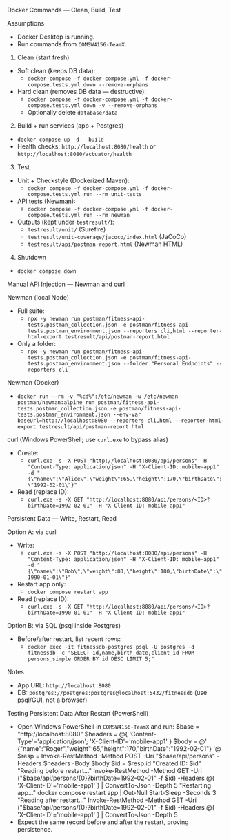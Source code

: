 Docker Commands — Clean, Build, Test

Assumptions
- Docker Desktop is running.
- Run commands from `COMSW4156-TeamX`.

1) Clean (start fresh)
- Soft clean (keeps DB data):
  - `docker compose -f docker-compose.yml -f docker-compose.tests.yml down --remove-orphans`
- Hard clean (removes DB data — destructive):
  - `docker compose -f docker-compose.yml -f docker-compose.tests.yml down -v --remove-orphans`
  - Optionally delete `database/data`

2) Build + run services (app + Postgres)
- `docker compose up -d --build`
- Health checks: `http://localhost:8080/health` or `http://localhost:8080/actuator/health`

3) Test
- Unit + Checkstyle (Dockerized Maven):
  - `docker compose -f docker-compose.yml -f docker-compose.tests.yml run --rm unit-tests`
- API tests (Newman):
  - `docker compose -f docker-compose.yml -f docker-compose.tests.yml run --rm newman`
- Outputs (kept under `testresult/`):
  - `testresult/unit/` (Surefire)
  - `testresult/unit-coverage/jacoco/index.html` (JaCoCo)
  - `testresult/api/postman-report.html` (Newman HTML)

4) Shutdown
- `docker compose down`

Manual API Injection — Newman and curl

Newman (local Node)
- Full suite:
  - `npx -y newman run postman/fitness-api-tests.postman_collection.json -e postman/fitness-api-tests.postman_environment.json --reporters cli,html --reporter-html-export testresult/api/postman-report.html`
- Only a folder:
  - `npx -y newman run postman/fitness-api-tests.postman_collection.json -e postman/fitness-api-tests.postman_environment.json --folder "Personal Endpoints" --reporters cli`

Newman (Docker)
- `docker run --rm -v "%cd%":/etc/newman -w /etc/newman postman/newman:alpine run postman/fitness-api-tests.postman_collection.json -e postman/fitness-api-tests.postman_environment.json --env-var baseUrl=http://localhost:8080 --reporters cli,html --reporter-html-export testresult/api/postman-report.html`

curl (Windows PowerShell; use `curl.exe` to bypass alias)
- Create:
  - `curl.exe -s -X POST "http://localhost:8080/api/persons" -H "Content-Type: application/json" -H "X-Client-ID: mobile-app1" -d "{\"name\":\"Alice\",\"weight\":65,\"height\":170,\"birthDate\":\"1992-02-01\"}"`
- Read (replace ID):
  - `curl.exe -s -X GET "http://localhost:8080/api/persons/<ID>?birthDate=1992-02-01" -H "X-Client-ID: mobile-app1"`

Persistent Data — Write, Restart, Read

Option A: via curl
- Write:
  - `curl.exe -s -X POST "http://localhost:8080/api/persons" -H "Content-Type: application/json" -H "X-Client-ID: mobile-app1" -d "{\"name\":\"Bob\",\"weight\":80,\"height\":180,\"birthDate\":\"1990-01-01\"}"`
- Restart app only:
  - `docker compose restart app`
- Read (replace ID):
  - `curl.exe -s -X GET "http://localhost:8080/api/persons/<ID>?birthDate=1990-01-01" -H "X-Client-ID: mobile-app1"`

Option B: via SQL (psql inside Postgres)
- Before/after restart, list recent rows:
  - `docker exec -it fitnessdb-postgres psql -U postgres -d fitnessdb -c "SELECT id,name,birth_date,client_id FROM persons_simple ORDER BY id DESC LIMIT 5;"`

Notes
- App URL: `http://localhost:8080`
- DB: `postgres://postgres:postgres@localhost:5432/fitnessdb` (use psql/GUI, not a browser)

Testing Persistent Data After Restart (PowerShell)
- Open Windows PowerShell in `COMSW4156-TeamX` and run:
$base = "http://localhost:8080"
$headers = @{ 'Content-Type'='application/json'; 'X-Client-ID'='mobile-app1' }
$body = @'
{"name":"Roger","weight":65,"height":170,"birthDate":"1992-02-01"}
'@
$resp = Invoke-RestMethod -Method POST -Uri "$base/api/persons" -Headers $headers -Body $body
$id = $resp.id
"Created ID: $id"
"Reading before restart..."
Invoke-RestMethod -Method GET -Uri ("$base/api/persons/{0}?birthDate=1992-02-01" -f $id) -Headers @{ 'X-Client-ID'='mobile-app1' } | ConvertTo-Json -Depth 5
"Restarting app..."
docker compose restart app | Out-Null
Start-Sleep -Seconds 3
"Reading after restart..."
Invoke-RestMethod -Method GET -Uri ("$base/api/persons/{0}?birthDate=1992-02-01" -f $id) -Headers @{ 'X-Client-ID'='mobile-app1' } | ConvertTo-Json -Depth 5
- Expect the same record before and after the restart, proving persistence.

